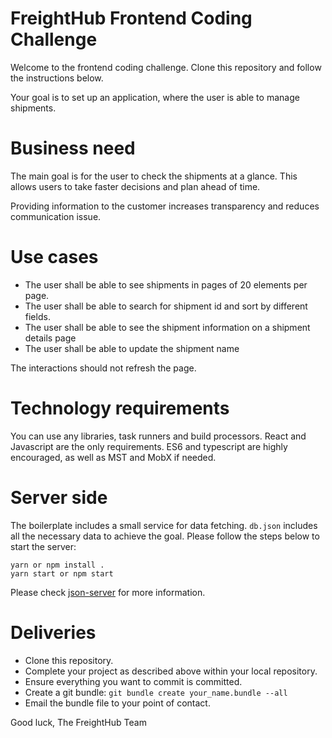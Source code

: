 # FreightHub Frontend Coding Challenge

Welcome to the frontend coding challenge. Clone this repository and follow the instructions below.

Your goal is to set up an application, where the user is able to manage shipments.

Business need
===

The main goal is for the user to check the shipments at a glance. This allows users to take faster decisions and plan ahead of time.

Providing information to the customer increases transparency and reduces communication issue.

Use cases
===

- The user shall be able to see shipments in pages of 20 elements per page.
- The user shall be able to search for shipment id and sort by different fields.
- The user shall be able to see the shipment information on a shipment details page
- The user shall be able to update the shipment name

The interactions should not refresh the page.

Technology requirements
===

You can use any libraries, task runners and build processors. React and Javascript are the only requirements. ES6 and typescript are highly encouraged, as well as MST and MobX if needed.

Server side
===

The boilerplate includes a small service for data fetching. `db.json` includes all the necessary data to achieve the goal. Please follow the steps below to start the server:

```
yarn or npm install .
yarn start or npm start
```

Please check [json-server](https://github.com/typicode/json-server) for more information.

Deliveries
===

- Clone this repository.
- Complete your project as described above within your local repository.
- Ensure everything you want to commit is committed.
- Create a git bundle: ```git bundle create your_name.bundle --all```
- Email the bundle file to your point of contact.

Good luck,
The FreightHub Team
